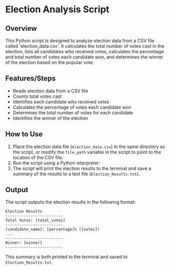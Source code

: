 
# Election Analysis Script

## Overview
This Python script is designed to analyze election data from a CSV file called 'election_data.csv'. It calculates the total number of votes cast in the election, lists all candidates who received votes, calculates the percentage and total number of votes each candidate won, and determines the winner of the election based on the popular vote.

## Features/Steps
- Reads election data from a CSV file
- Counts total votes cast
- Identifies each candidate who received votes
- Calculates the percentage of votes each candidate won
- Determines the total number of votes for each candidate
- Identifies the winner of the election


## How to Use
1. Place the election data file (`election_data.csv`) in the same directory as the script, or modify the `file_path` variable in the script to point to the location of the CSV file.
2. Run the script using a Python interpreter:
3. The script will print the election results to the terminal and save a summary of the results to a text file (`Election_Results.txt`).

## Output
The script outputs the election results in the following format:

```
Election Results
-------------------------
Total Votes: [total_votes]
-------------------------
[candidate_name]: [percentage]% ([votes])
...
-------------------------
Winner: [winner]
-------------------------
```

This summary is both printed to the terminal and saved to `Election_Results.txt`.
